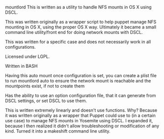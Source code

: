 mountlord 
This is written as a utility to handle NFS mounts in OS X using DSCL.

This was written originally as a wrapper script to help puppet manage NFS mounting in OS X, using the proper OS X way.
Ultimately it became a small command line utility/front end for doing network mounts with DSCL.

This was written for a specific case and does not necessarily work in all configurations.

Licensed under LGPL.

Written in BASH


Having this auto mount once configuration is set, you can create a plist file to run mountlord auto to ensure the network mount is reachable and the mountpoints exist, if not to create them

Has the ability to use an option configuration file, that it can generate from DSCL settings, or set DSCL to use them.

This is written extremely linearly and doesn't use functions. Why? Because it was written originally as a wrapper that Puppet could use to (in a certain use case) to manage NFS mounts in Yosemite using DSCL. I expanded it, because I then realized it didn't allow troubleshooting or modification of any kind. Turned it into a makeshift command line utility.
